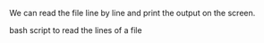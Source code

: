 We can read the file line by line and print the output on the screen.

bash script to read the lines of a file